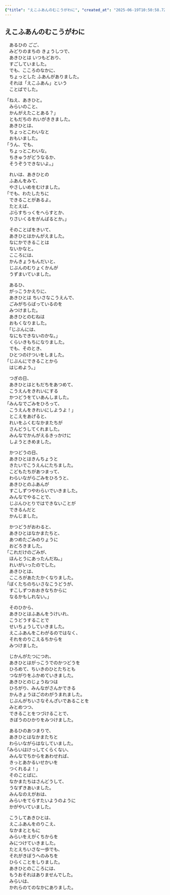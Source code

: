```yaml
---
{"title": "えこふあんのむこうがわに", "created_at": "2025-06-19T10:50:58.721999+09:00"}
---
```


## えこふあんのむこうがわに

　あるひの ごご、  
　みどりのまちの きょうしつで、  
　あきひとは いつもどおり、  
　すごしていました。  
　でも、こころのなかに、  
　ちょっとした ふあんがありました。  
　それは「えこふあん」という  
　ことばでした。

「ねえ、あきひと。  
　みらいのこと、  
　かんがえたことある？」  
　ともだちの れいがききました。  
　あきひとは、  
　ちょっとこわいなと  
　おもいました。  
「うん、でも、  
　ちょっとこわいな。  
　ちきゅうがどうなるか、  
　そうぞうできないよ。」

　れいは、あきひとの  
　ふあんをみて、  
　やさしいめをむけました。  
「でも、わたしたちに  
　できることがあるよ。  
　たとえば、  
　ぷらすちっくをへらすとか、  
　りさいくるをがんばるとか。」

　そのことばをきいて、  
　あきひとはかんがえました。  
　なにかできることは  
　ないかなと。  
　こころには、  
　かんきょうもんだいと、  
　じぶんのむりょくかんが  
　うずまいていました。

　あるひ、  
　がっこうかえりに、  
　あきひとは ちいさなこうえんで、  
　ごみがちらばっているのを  
　みつけました。  
　あきひとのむねは  
　おもくなりました。  
　「じぶんには、  
　なにもできないのかな。」  
　くらいきもちになりました。  
　でも、そのとき、  
　ひとつのけついをしました。  
「じぶんにできることから  
　はじめよう。」

　つぎの日、  
　あきひとはともだちをあつめて、  
　こうえんをきれいにする  
　かつどうをていあんしました。  
「みんなでごみをひろって、  
　こうえんをきれいにしようよ！」  
　とこえをあげると、  
　れいをふくむなかまたちが  
　さんどうしてくれました。  
　みんなでかんがえるきっかけに  
　しようときめました。

　かつどうの日、  
　あきひとはきんちょうと  
　きたいでこうえんにたちました。  
　こどもたちがあつまって、  
　わらいながらごみをひろうと、  
　あきひとのふあんが  
　すこしずつやわらいでいきました。  
　みんなでやることで、  
　じぶんひとりではできないことが  
　できるんだと  
　かんじました。

　かつどうがおわると、  
　あきひとはなかまたちと、  
　あつめたごみのりょうに  
　おどろきました。  
「これだけのごみが、  
　ほんとうにあったんだね。」  
　れいがいったのでした。  
　あきひとは、  
　こころがあたたかくなりました。  
「ぼくたちのちいさなこうどうが、  
　すこしずつおおきなちからに  
　なるかもしれない。」

　そのひから、  
　あきひとはふあんをうけいれ、  
　こうどうすることで  
　せいちょうしていきました。  
　えこふあんをこわがるのではなく、  
　それをのりこえるちからを  
　みつけました。

　じかんがたつにつれ、  
　あきひとはがっこうでのかつどうを  
　ひろめて、ちいきのひとたちとも  
　つながりをふかめていきました。  
　あきひとのじょうねつは  
　ひろがり、みんながさんかできる  
　かんきょうほごのわがうまれました。  
　じぶんがちいさなそんざいであることを  
　みとめつつ、  
　できることをつづけることで、  
　きぼうのひかりをみつけました。

　あるひのあつまりで、  
　あきひとはなかまたちと  
　わらいながらはなしていました。  
「みらいはけっしてくらくない、  
　みんなでちからをあわせれば、  
　きっとあかるいせかいを  
　つくれるよ！」  
　そのことばに、  
　なかまたちはさんどうして、  
　うなずきあいました。  
　みんなのえがおは、  
　みらいをてらすたいようのように  
　かがやいていました。

　こうしてあきひとは、  
　えこふあんをのりこえ、  
　なかまとともに  
　みらいをえがくちからを  
　みにつけていきました。  
　たとえちいさな一歩でも、  
　それがきぼうへのみちを  
　ひらくことをしりました。  
　あきひとのこころには、  
　もうおそれはありませんでした。  
　みらいは、  
　かれらのてのなかにありました。
